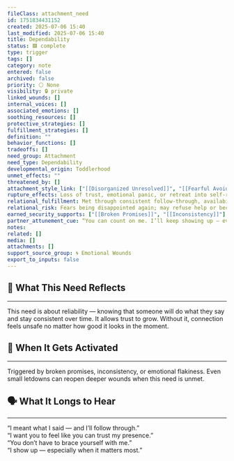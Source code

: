 ```yaml
---
fileClass: attachment_need
id: 1751834431152
created: 2025-07-06 15:40
last_modified: 2025-07-06 15:40
title: Dependability
status: 🟩 complete
type: trigger
tags: []
category: note
entered: false
archived: false
priority: ⚪ None
visibility: 🔒 private
linked_wounds: []
internal_voices: []
associated_emotions: []
soothing_resources: []
protective_strategies: []
fulfillment_strategies: []
definition: ""
behavior_functions: []
tradeoffs: []
need_group: Attachment
need_type: Dependability
developmental_origin: Toddlerhood
unmet_effects: ""
threatened_by: []
attachment_style_link: ["[[Disorganized Unresolved]]", "[[Fearful Avoidant]]"]
rupture_effects: Loss of trust, emotional panic, or retreat into self-reliance. May expect inconsistency even from stable people.
relational_fulfillment: Met through consistent follow-through, availability, and emotional reliability over time.
relational_risk: Fears being disappointed again; may refuse help or become controlling to avoid letdowns.
earned_security_supports: ["[[Broken Promises]]", "[[Inconsistency]]"]
partner_attunement_cue: “You can count on me. I’ll keep showing up — even in the small things.”
notes: 
related: []
media: []
attachments: []
support_source_group: 🌀 Emotional Wounds
export_to_inputs: false
---
```


## 🤝 What This Need Reflects
---
This need is about reliability — knowing that someone will do what they say and stay consistent over time. It allows trust to grow. Without it, connection feels unsafe no matter how good it looks in the moment.

## 🧲 When It Gets Activated
---
Triggered by broken promises, inconsistency, or emotional flakiness. Even small letdowns can reopen deeper wounds when this need is unmet.

## 🗣️ What It Longs to Hear
---
“I meant what I said — and I’ll follow through.”  
“I want you to feel like you can trust my presence.”  
“You don’t have to brace yourself with me.”  
“I show up — especially when it matters most.”
